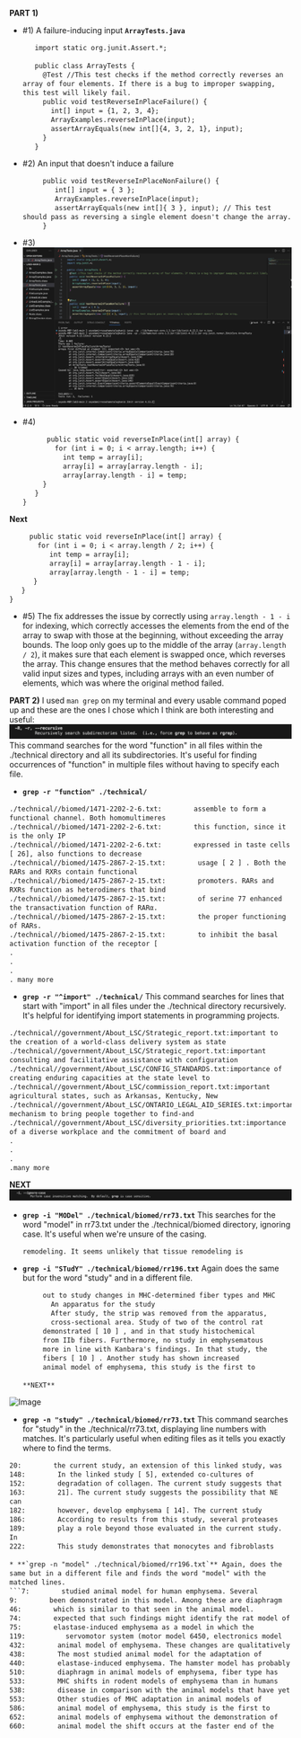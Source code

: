 **PART 1)**
* #1) A failure-inducing input
  **`ArrayTests.java`**
  ```import org.junit.Test;
     import static org.junit.Assert.*;

     public class ArrayTests {
       @Test //This test checks if the method correctly reverses an array of four elements. If there is a bug to improper swapping, this test will likely fail.
       public void testReverseInPlaceFailure() {
         int[] input = {1, 2, 3, 4};
         ArrayExamples.reverseInPlace(input);
         assertArrayEquals(new int[]{4, 3, 2, 1}, input);
       }
     }
  ``` 

* #2) An input that doesn't induce a failure
  ```@Test 
       public void testReverseInPlaceNonFailure() {
          int[] input = { 3 };
          ArrayExamples.reverseInPlace(input);
          assertArrayEquals(new int[]{ 3 }, input); // This test should pass as reversing a single element doesn't change the array.
       }
  ```
* #3) 
![Image](symptom.png)
* #4)
  ``` public class ArrayExamples {
        public static void reverseInPlace(int[] array) {
          for (int i = 0; i < array.length; i++) {
            int temp = array[i];
            array[i] = array[array.length - i]; 
            array[array.length - i] = temp;     
       }
     }
  }
  
 **Next**

  ```public class ArrayExamples {
       public static void reverseInPlace(int[] array) {
         for (int i = 0; i < array.length / 2; i++) {
            int temp = array[i];
            array[i] = array[array.length - 1 - i]; 
            array[array.length - 1 - i] = temp;     
        }
     }
  }
```
* #5)
The fix addresses the issue by correctly using `array.length - 1 - i` for indexing, which correctly accesses the elements from the end of the array to swap with those at the beginning, without exceeding the array bounds. The loop only goes up to the middle of the array (`array.length / 2`), it makes sure that each element is swapped once, which reverses the array. This change ensures that the method behaves correctly for all valid input sizes and types, including arrays with an even number of elements, which was where the original method failed.

**PART 2)**
I used `man grep` on my terminal and every usable command poped up and these are the ones I chose which I think are both interesting and useful:
![Image](r.png)
This command searches for the word "function" in all files within the ./technical directory and all its subdirectories. It's useful for finding occurrences of "function" in multiple files without having to specify each file.

* **`grep -r "function" ./technical/`**
```
./technical//biomed/1471-2202-2-6.txt:        assemble to form a functional channel. Both homomultimeres
./technical//biomed/1471-2202-2-6.txt:        this function, since it is the only IP 
./technical//biomed/1471-2202-2-6.txt:        expressed in taste cells [ 26], also functions to decrease
./technical//biomed/1475-2867-2-15.txt:        usage [ 2 ] . Both the RARs and RXRs contain functional
./technical//biomed/1475-2867-2-15.txt:        promoters. RARs and RXRs function as heterodimers that bind
./technical//biomed/1475-2867-2-15.txt:        of serine 77 enhanced the transactivation function of RARα.
./technical//biomed/1475-2867-2-15.txt:        the proper functioning of RARs.
./technical//biomed/1475-2867-2-15.txt:        to inhibit the basal activation function of the receptor [
.
.
.
. many more
```
* **`grep -r "^import" ./technical/`**
  This command searches for lines that start with "import" in all files under the ./technical directory recursively. It's helpful for identifying import statements in programming projects.
```
./technical//government/About_LSC/Strategic_report.txt:important to the creation of a world-class delivery system as state
./technical//government/About_LSC/Strategic_report.txt:important consulting and facilitative assistance with configuration
./technical//government/About_LSC/CONFIG_STANDARDS.txt:importance of creating enduring capacities at the state level to
./technical//government/About_LSC/commission_report.txt:important agricultural states, such as Arkansas, Kentucky, New
./technical//government/About_LSC/ONTARIO_LEGAL_AID_SERIES.txt:important mechanism to bring people together to find-and
./technical//government/About_LSC/diversity_priorities.txt:importance of a diverse workplace and the commitment of board and
.
.
.
.many more
```
**NEXT**
![Image](i.png)
* **`grep -i "MODel" ./technical/biomed/rr73.txt`** This searches for the word "model" in rr73.txt under the ./technical/biomed directory, ignoring case. It's useful when we're unsure of the casing.

  ```in vitro model of 
  remodeling. It seems unlikely that tissue remodeling is
 * **`grep -i "STudY" ./technical/biomed/rr196.txt`** Again does the same but for the word "study" and in a different file.
   ```control muscle in that study [ 11 ] .
        out to study changes in MHC-determined fiber types and MHC
          An apparatus for the study 
          After study, the strip was removed from the apparatus,
          cross-sectional area. Study of two of the control rat
        demonstrated [ 10 ] , and in that study histochemical
        from IIb fibers. Furthermore, no study in emphysematous
        more in line with Kanbara's findings. In that study, the
        fibers [ 10 ] . Another study has shown increased
        animal model of emphysema, this study is the first to

   **NEXT**

  ![Image](n.png)
  * **`grep -n "study" ./technical/biomed/rr73.txt`** This command searches for "study" in the ./technical/rr73.txt, displaying line numbers with matches. It's particularly useful when editing files as it tells you exactly where to find the terms.
```16:        Results in the linked study [ 5] demonstrated that 3D
20:        the current study, an extension of this linked study, was
148:        In the linked study [ 5], extended co-cultures of
152:        degradation of collagen. The current study suggests that
163:        21]. The current study suggests the possibility that NE can
182:        however, develop emphysema [ 14]. The current study
186:        According to results from this study, several proteases
189:        play a role beyond those evaluated in the current study. In
222:        This study demonstrates that monocytes and fibroblasts

* **`grep -n "model" ./technical/biomed/rr196.txt`** Again, does the same but in a different file and finds the word "model" with the matched lines.
```7:        studied animal model for human emphysema. Several
9:        been demonstrated in this model. Among these are diaphragm
46:        which is similar to that seen in the animal model.
74:        expected that such findings might identify the rat model of
75:        elastase-induced emphysema as a model in which the
119:          servomotor system (motor model 6450, electronics model
432:        animal model of emphysema. These changes are qualitatively
438:        The most studied animal model for the adaptation of
440:        elastase-induced emphysema. The hamster model has probably
510:        diaphragm in animal models of emphysema, fiber type has
533:        MHC shifts in rodent models of emphysema than in humans
538:        disease in comparison with the animal models that have yet
553:        Other studies of MHC adaptation in animal models of
586:        animal model of emphysema, this study is the first to
652:        animal models of emphysema without the demonstration of
660:        animal model the shift occurs at the faster end of the


